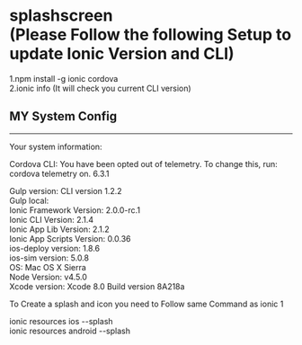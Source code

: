 # splashscreen  <br /> (Please Follow the following Setup to update Ionic Version and CLI)<br />

1.npm install -g ionic cordova <br />
2.ionic info (It will check you current CLI version)<br />

MY System Config<br />
--------------------------------
--------------------------------

Your system information:<br />

Cordova CLI: You have been opted out of telemetry. To change this, run: cordova telemetry on.
6.3.1<br />

Gulp version:  CLI version 1.2.2 <br />
Gulp local:  <br />
Ionic Framework Version: 2.0.0-rc.1 <br />
Ionic CLI Version: 2.1.4 <br />
Ionic App Lib Version: 2.1.2 <br />
Ionic App Scripts Version: 0.0.36 <br />
ios-deploy version: 1.8.6  <br />
ios-sim version: 5.0.8 <br />
OS: Mac OS X Sierra <br />
Node Version: v4.5.0 <br />
Xcode version: Xcode 8.0 Build version 8A218a  <br />


To Create a splash and icon you need to Follow same Command as ionic 1 <br />

ionic resources ios --splash <br /> 
ionic resources android --splash <br />






